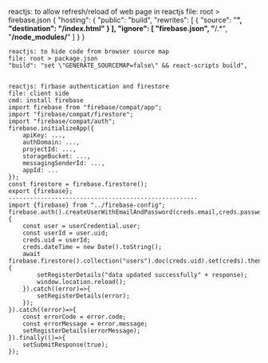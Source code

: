  reactjs: to allow refresh/reload of web page in reactjs
    file: root > firebase.json
    {
        "hosting": {
          "public": "build",
          "rewrites": [
              {
                "source": "**",
                "destination": "/index.html"
              }
            ],
          "ignore": [
            "firebase.json",
            "**/.*",
            "**/node_modules/**"
          ]
        }
      }
    

    reactjs: to hide code from browser source map
    file: root > package.json
    "build": "set \"GENERATE_SOURCEMAP=false\" && react-scripts build",
    

    reactjs: firbase authentication and firestore
    file: client side
    cmd: install firebase
    import firebase from "firebase/compat/app";
    import "firebase/compat/firestore";
    import "firebase/compat/auth";
    firebase.initializeApp({
        apiKey: ...,
        authDomain: ...,
        projectId: ...,
        storageBucket: ...,
        messagingSenderId: ...,
        appId: ...
    });
    const firestore = firebase.firestore();
    export {firebase};
    -----------------------------------------------------
    import {firebase} from "../firebase-config";
    firebase.auth().createUserWithEmailAndPassword(creds.email,creds.password).then((userCredential)=>{
        const user = userCredential.user;
        const userId = user.uid;
        creds.uid = userId;
        creds.dateTime = new Date().toString();
        await firebase.firestore().collection("users").doc(creds.uid).set(creds).then((response)=>{
            setRegisterDetails("data updated successfully" + response);
            window.location.reload();
        }).catch((error)=>{
            setRegisterDetails(error);
        });
    }).catch((error)=>{
        const errorCode = error.code;
        const errorMessage = error.message;
        setRegisterDetails(errorMessage);
    }).finally(()=>{
        setSubmitResponse(true);
    });
